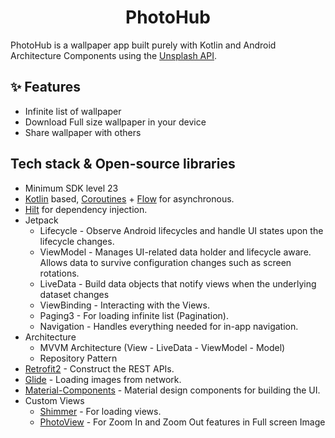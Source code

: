 <h1 align="center">PhotoHub </h1>

PhotoHub is a wallpaper app built purely with Kotlin and Android Architecture Components using the [Unsplash API](https://unsplash.com/documentation#list-photos).

## ✨ Features

- Infinite list of wallpaper
- Download Full size wallpaper in your device
- Share wallpaper with others

## Tech stack & Open-source libraries
- Minimum SDK level 23
- [Kotlin](https://kotlinlang.org/) based, [Coroutines](https://github.com/Kotlin/kotlinx.coroutines) + [Flow](https://kotlin.github.io/kotlinx.coroutines/kotlinx-coroutines-core/kotlinx.coroutines.flow/) for asynchronous.
- [Hilt](https://dagger.dev/hilt/) for dependency injection.
- Jetpack
  - Lifecycle - Observe Android lifecycles and handle UI states upon the lifecycle changes.
  - ViewModel - Manages UI-related data holder and lifecycle aware. Allows data to survive configuration changes such as screen rotations.
  - LiveData - Build data objects that notify views when the underlying dataset changes
  - ViewBinding - Interacting with the Views.
  - Paging3 - For loading infinite list (Pagination).
  - Navigation - Handles everything needed for in-app navigation.
- Architecture
  - MVVM Architecture (View - LiveData - ViewModel - Model)
  - Repository Pattern
- [Retrofit2](https://github.com/square/retrofit) - Construct the REST APIs.
- [Glide](https://github.com/bumptech/glide) - Loading images from network.
- [Material-Components](https://github.com/material-components/material-components-android) - Material design components for building the UI.
- Custom Views
  - [Shimmer](https://github.com/facebook/shimmer-android) - For loading views.
  - [PhotoView](https://github.com/Baseflow/PhotoView) - For Zoom In and Zoom Out features in Full screen Image
